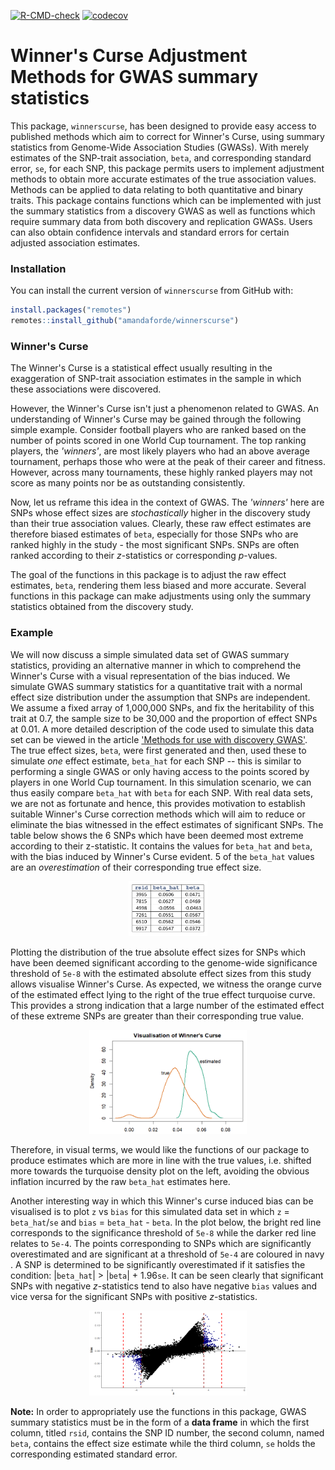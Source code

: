 <!-- badges: start -->

[![R-CMD-check](https://github.com/amandaforde/winners_curse/actions/workflows/R-CMD-check.yaml/badge.svg)](https://github.com/amandaforde/winners_curse/actions/workflows/R-CMD-check.yaml) [![codecov](https://codecov.io/gh/amandaforde/winnerscurse/branch/main/graph/badge.svg?token=BORRC1EUZ7)](https://app.codecov.io/gh/amandaforde/winnerscurse)
<!-- badges: end -->

# Winner's Curse Adjustment Methods for GWAS summary statistics

This package, `winnerscurse`, has been designed to provide easy access to published methods which aim to correct for Winner's Curse, using summary statistics from Genome-Wide Association Studies (GWASs). With merely estimates of the SNP-trait association, `beta`, and corresponding standard error, `se`, for each SNP, this package permits users to implement adjustment methods to obtain more accurate estimates of the true association values. Methods can be applied to data relating to both quantitative and binary traits. This package contains functions which can be implemented with just the summary statistics from a discovery GWAS as well as functions which require summary data from both discovery and replication GWASs. Users can also obtain confidence intervals and standard errors for certain adjusted association estimates.

### Installation

You can install the current version of `winnerscurse` from GitHub with:

``` r
install.packages("remotes")
remotes::install_github("amandaforde/winnerscurse")
```

### Winner's Curse

The Winner's Curse is a statistical effect usually resulting in the exaggeration of SNP-trait association estimates in the sample in which these associations were discovered.

However, the Winner's Curse isn't just a phenomenon related to GWAS. An understanding of Winner's Curse may be gained through the following simple example. Consider football players who are ranked based on the number of points scored in one World Cup tournament. The top ranking players, the *'winners'*, are most likely players who had an above average tournament, perhaps those who were at the peak of their career and fitness. However, across many tournaments, these highly ranked players may not score as many points nor be as outstanding consistently.

Now, let us reframe this idea in the context of GWAS. The *'winners'* here are SNPs whose effect sizes are *stochastically* higher in the discovery study than their true association values. Clearly, these raw effect estimates are therefore biased estimates of `beta`, especially for those SNPs who are ranked highly in the study - the most significant SNPs. SNPs are often ranked according to their *z*-statistics or corresponding *p*-values.

The goal of the functions in this package is to adjust the raw effect estimates, `beta`, rendering them less biased and more accurate. Several functions in this package can make adjustments using only the summary statistics obtained from the discovery study.

### Example

We will now discuss a simple simulated data set of GWAS summary statistics, providing an alternative manner in which to comprehend the Winner's Curse with a visual representation of the bias induced. We simulate GWAS summary statistics for a quantitative trait with a normal effect size distribution under the assumption that SNPs are independent. We assume a fixed array of 1,000,000 SNPs, and fix the heritability of this trait at 0.7, the sample size to be 30,000 and the proportion of effect SNPs at 0.01. A more detailed description of the code used to simulate this data set can be viewed in the article ['Methods for use with discovery GWAS'](https://amandaforde.github.io/winnerscurse/articles/winners_curse_methods.html). The true effect sizes, `beta`, were first generated and then, used these to simulate *one* effect estimate, `beta_hat` for each SNP -- this is similar to performing a single GWAS or only having access to the points scored by players in one World Cup tournament. In this simulation scenario, we can thus easily compare `beta_hat` with `beta` for each SNP. With real data sets, we are not as fortunate and hence, this provides motivation to establish suitable Winner's Curse correction methods which will aim to reduce or eliminate the bias witnessed in the effect estimates of significant SNPs. The table below shows the 6 SNPs which have been deemed most extreme according to their z-statistic. It contains the values for `beta_hat` and `beta`, with the bias induced by Winner's Curse evident. 5 of the `beta_hat` values are an *overestimation* of their corresponding true effect size.

<p align="center">

<img src="https://raw.githubusercontent.com/amandaforde/winnerscurse_sims/main/images/winnerscurse_table.PNG" width="25%"/>

</p>

Plotting the distribution of the true absolute effect sizes for SNPs which have been deemed significant according to the genome-wide significance threshold of `5e-8` with the estimated absolute effect sizes from this study allows visualise Winner's Curse. As expected, we witness the orange curve of the estimated effect lying to the right of the true effect turquoise curve. This provides a strong indication that a large number of the estimated effect of these extreme SNPs are greater than their corresponding true value.

<p align="center">

<img src="https://raw.githubusercontent.com/amandaforde/winnerscurse_sims/main/images/winnerscurse_plot.PNG" width="50%"/>

</p>

Therefore, in visual terms, we would like the functions of our package to produce estimates which are more in line with the true values, i.e. shifted more towards the turquoise density plot on the left, avoiding the obvious inflation incurred by the raw `beta_hat` estimates here.

Another interesting way in which this Winner's curse induced bias can be visualised is to plot `z` vs `bias` for this simulated data set in which `z` = `beta_hat`/`se` and `bias` = `beta_hat` - `beta`. In the plot below, the bright red line corresponds to the significance threshold of `5e-8` while the darker red line relates to `5e-4`. The points corresponding to SNPs which are significantly overestimated and are significant at a threshold of `5e-4` are coloured in navy . A SNP is determined to be significantly overestimated if it satisfies the condition: \|`beta_hat`\| \> \|`beta`\| + 1.96`se`. It can be seen clearly that significant SNPs with negative *z*-statistics tend to also have negative `bias` values and vice versa for the significant SNPs with positive *z*-statistics.

<p align="center">

<img src="https://raw.githubusercontent.com/amandaforde/winnerscurse_sims/main/images/winnerscurse_plot_2.PNG" width="50%"/>

</p>

**Note:** In order to appropriately use the functions in this package, GWAS summary statistics must be in the form of a **data frame** in which the first column, titled `rsid`, contains the SNP ID number, the second column, named `beta`, contains the effect size estimate while the third column, `se` holds the corresponding estimated standard error.
